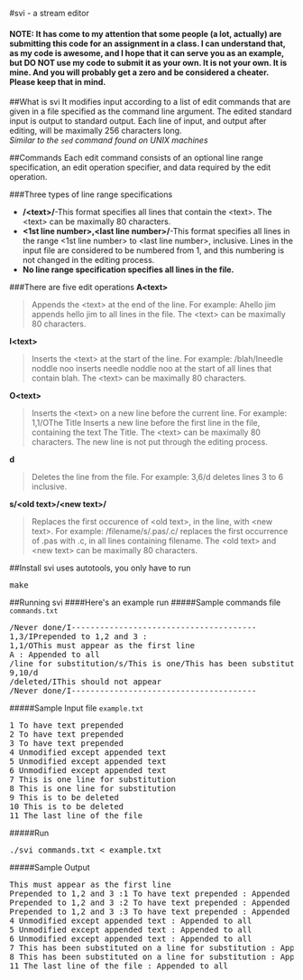 #svi - a stream editor

#### NOTE: It has come to my attention that some people (a lot, actually) are submitting this code for an assignment in a class. I can understand that, as my code is awesome, and I hope that it can serve you as an example, but DO NOT use my code to submit it as your own. It is not your own. It is mine. And you will probably get a zero and be considered a cheater. Please keep that in mind.

##What is svi
It modifies input according to a list of edit commands that are given in a file specified as the command line argument. The edited standard input is output to standard output. Each line of input, and output after editing, will be maximally 256 characters long.<br>
<em>Similar to the `sed` command found on UNIX machines</em>

##Commands
Each edit command consists of an optional line range specification, an edit operation specifier, and data required by the edit operation.

###Three types of line range specifications
<ul>
	<li><strong>/&lt;text&gt;/</strong>-This format specifies all lines that contain the &lt;text&gt;. The &lt;text&gt; can be maximally 80 characters.</li>
	<li><strong>&lt;1st line number&gt;,&lt;last line number&gt;/</strong>-This format specifies all lines in the range &lt;1st line number&gt; to &lt;last line number&gt;, inclusive. Lines in the input file are considered to be numbered from 1, and this numbering is not changed in the editing process.</li>
	<li><strong>No line range specification specifies all lines in the file.</strong></li>
</ul>

###There are five edit operations
<strong>A&lt;text&gt;</strong>
<blockquote>
Appends the &lt;text&gt; at the end of the line. For example:
Ahello jim 
appends hello jim to all lines in the file. The &lt;text&gt; can be maximally 80 characters.
</blockquote>
<strong>I&lt;text&gt;</strong>
<blockquote>
Inserts the &lt;text&gt; at the start of the line. For example:
/blah/Ineedle noddle noo 
inserts needle noddle noo at the start of all lines that contain blah. The &lt;text&gt; can be maximally 80 characters.
</blockquote>
<strong>O&lt;text&gt;</strong>
<blockquote>
Inserts the &lt;text&gt; on a new line before the current line. For example:
1,1/OThe Title 
Inserts a new line before the first line in the file, containing the text The Title. The &lt;text&gt; can be maximally 80 characters. The new line is not put through the editing process.
</blockquote>
<strong>d</strong>
<blockquote>
Deletes the line from the file. For example:
3,6/d 
deletes lines 3 to 6 inclusive.
</blockquote>
<strong>s/&lt;old text&gt;/&lt;new text&gt;/</strong>
<blockquote>
Replaces the first occurence of &lt;old text&gt;, in the line, with &lt;new text&gt;. For example:
/filename/s/.pas/.c/ 
replaces the first occurrence of .pas with .c, in all lines containing filename. The &lt;old text&gt; and &lt;new text&gt; can be maximally 80 characters.
</blockquote>

##Install
svi uses autotools, you only have to run
<pre>make</pre>

##Running svi
####Here's an example run
#####Sample commands file `commands.txt`
<pre>
/Never done/I---------------------------------------
1,3/IPrepended to 1,2 and 3 :
1,1/OThis must appear as the first line
A : Appended to all
/line for substitution/s/This is one/This has been substituted on a/
9,10/d
/deleted/IThis should not appear
/Never done/I---------------------------------------
</pre>

#####Sample Input file `example.txt`
<pre>
1 To have text prepended
2 To have text prepended
3 To have text prepended
4 Unmodified except appended text
5 Unmodified except appended text
6 Unmodified except appended text
7 This is one line for substitution
8 This is one line for substitution
9 This is to be deleted
10 This is to be deleted
11 The last line of the file
</pre>

#####Run
<pre>./svi commands.txt &lt; example.txt</pre>

#####Sample Output
<pre>
This must appear as the first line
Prepended to 1,2 and 3 :1 To have text prepended : Appended to all
Prepended to 1,2 and 3 :2 To have text prepended : Appended to all
Prepended to 1,2 and 3 :3 To have text prepended : Appended to all
4 Unmodified except appended text : Appended to all
5 Unmodified except appended text : Appended to all
6 Unmodified except appended text : Appended to all
7 This has been substituted on a line for substitution : Appended to all
8 This has been substituted on a line for substitution : Appended to all
11 The last line of the file : Appended to all
</pre>
